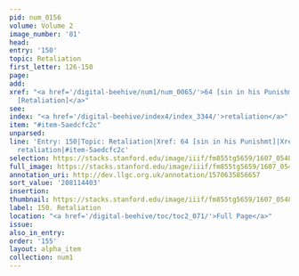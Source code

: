 ```yaml
---
pid: num_0156
volume: Volume 2
image_number: '81'
head:
entry: '150'
topic: Retaliation
first_letter: 126-150
page:
add:
xref: "<a href='/digital-beehive/num1/num_0065/'>64 [sin in his Punishmt]</a>|<a href='/digital-beehive/num4/num_1138/'>886
  [Retaliation]</a>"
see:
index: "<a href='/digital-beehive/index4/index_3344/'>retaliation</a>"
item: "#item-5aedcfc2c"
unparsed:
line: 'Entry: 150|Topic: Retaliation|Xref: 64 [sin in his Punishmt]|Xref: 886 [Retaliation]|Index:
  retaliation|#item-5aedcfc2c'
selection: https://stacks.stanford.edu/image/iiif/fm855tg5659/1607_0548/280,4403,3037,634/full/0/default.jpg
full_image: https://stacks.stanford.edu/image/iiif/fm855tg5659/1607_0548/full/full/0/default.jpg
annotation_uri: http://dev.llgc.org.uk/annotation/1570635856657
sort_value: '208114403'
insertion:
thumbnail: https://stacks.stanford.edu/image/iiif/fm855tg5659/1607_0548/280,4403,600,180/250,/0/default.jpg
label: 150. Retaliation
location: "<a href='/digital-beehive/toc/toc2_071/'>Full Page</a>"
issue:
also_in_entry:
order: '155'
layout: alpha_item
collection: num1
---
```

